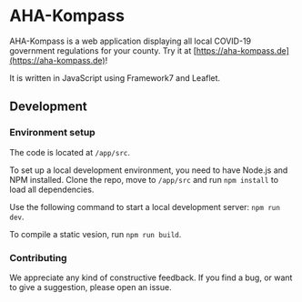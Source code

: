 # AHA-Kompass

AHA-Kompass is a web application displaying all local COVID-19 government regulations for your county. Try it at [https://aha-kompass.de](https://aha-kompass.de)!

It is written in JavaScript using Framework7 and Leaflet.

## Development

### Environment setup

The code is located at `/app/src`.

To set up a local development environment, you need to have Node.js and NPM installed. Clone the repo, move to `/app/src` and run `npm install` to load all dependencies.

Use the following command to start a local development server: `npm run dev`.

To compile a static vesion, run `npm run build`.

### Contributing

We appreciate any kind of constructive feedback. If you find a bug, or want to give a suggestion, please open an issue.
